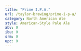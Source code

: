 ```yaml
---
title: "Prime I.P.A."
url: /taylor-brewing/prime-i-p-a/
category: North American Ale
style: American-Style Pale Ale
abv: 0
ibu: 0
srm: 0
upc: 0
---
```


